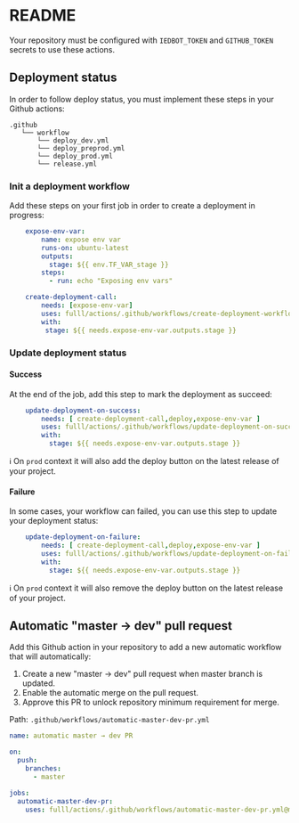 # README

Your repository must be configured with `IEDBOT_TOKEN` and `GITHUB_TOKEN` secrets to use these actions.


## Deployment status

In order to follow deploy status, you must implement these steps in your Github actions:

```
.github
   └── workflow
       └── deploy_dev.yml
       └── deploy_preprod.yml
       └── deploy_prod.yml
       └── release.yml
```

### Init a deployment workflow

Add these steps on your first job in order to create a deployment in progress:

```yaml
    expose-env-var:
        name: expose env var
        runs-on: ubuntu-latest
        outputs:
          stage: ${{ env.TF_VAR_stage }}
        steps:
          - run: echo "Exposing env vars"

    create-deployment-call:
        needs: [expose-env-var]
        uses: fulll/actions/.github/workflows/create-deployment-workflow.yml@master
        with: 
         stage: ${{ needs.expose-env-var.outputs.stage }}
```

### Update deployment status

#### Success

At the end of the job, add this step to mark the deployment as succeed:

```yaml 
    update-deployment-on-success:
        needs: [ create-deployment-call,deploy,expose-env-var ]
        uses: fulll/actions/.github/workflows/update-deployment-on-success-workflow.yml@master
        with:
          stage: ${{ needs.expose-env-var.outputs.stage }}
```

:information_source: On `prod` context it will also add the deploy button on the latest release of your project.

#### Failure

In some cases, your workflow can failed, you can use this step to update your deployment status:

```yaml 
    update-deployment-on-failure:
        needs: [ create-deployment-call,deploy,expose-env-var ]
        uses: fulll/actions/.github/workflows/update-deployment-on-failure-workflow.yml@master
        with:
          stage: ${{ needs.expose-env-var.outputs.stage }}
```

:information_source: On `prod` context it will also remove the deploy button on the latest release of your project.


## Automatic "master → dev" pull request 

Add this Github action in your repository to add a new automatic workflow that will automatically:  
1. Create a new "master → dev" pull request when master branch is updated.
2. Enable the automatic merge on the pull request.
3. Approve this PR to unlock repository minimum requirement for merge.

Path: `.github/workflows/automatic-master-dev-pr.yml`
```yaml
name: automatic master → dev PR

on:
  push:
    branches:
      - master

jobs:
  automatic-master-dev-pr:
    uses: fulll/actions/.github/workflows/automatic-master-dev-pr.yml@master
```

